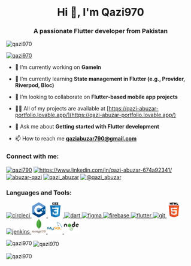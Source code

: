 <h1 align="center">Hi 👋, I'm Qazi970</h1>
<h3 align="center">A passionate Flutter developer from Pakistan</h3>

<p align="left"> <img src="https://komarev.com/ghpvc/?username=qazi970&label=Profile%20views&color=0e75b6&style=flat" alt="qazi970" /> </p>

<p align="left"> <a href="https://github.com/ryo-ma/github-profile-trophy"><img src="https://github-profile-trophy.vercel.app/?username=qazi970" alt="qazi970" /></a> </p>

- 🔭 I’m currently working on **GameIn**

- 🌱 I’m currently learning **State management in Flutter (e.g., Provider, Riverpod, Bloc)**

- 👯 I’m looking to collaborate on **Flutter-based mobile app projects**

- 👨‍💻 All of my projects are available at [https://qazi-abuzar-portfolio.lovable.app/](https://qazi-abuzar-portfolio.lovable.app/)

- 💬 Ask me about **Getting started with Flutter development**

- 📫 How to reach me **qaziabuzar790@gmail.com**

<h3 align="left">Connect with me:</h3>
<p align="left">
<a href="https://twitter.com/qazi790" target="blank"><img align="center" src="https://raw.githubusercontent.com/rahuldkjain/github-profile-readme-generator/master/src/images/icons/Social/twitter.svg" alt="qazi790" height="30" width="40" /></a>
<a href="https://linkedin.com/in/https://www.linkedin.com/in/qazi-abuzar-674a92341/" target="blank"><img align="center" src="https://raw.githubusercontent.com/rahuldkjain/github-profile-readme-generator/master/src/images/icons/Social/linked-in-alt.svg" alt="https://www.linkedin.com/in/qazi-abuzar-674a92341/" height="30" width="40" /></a>
<a href="https://fb.com/abuzar-qazi" target="blank"><img align="center" src="https://raw.githubusercontent.com/rahuldkjain/github-profile-readme-generator/master/src/images/icons/Social/facebook.svg" alt="abuzar-qazi" height="30" width="40" /></a>
<a href="https://instagram.com/qazi_abuzar" target="blank"><img align="center" src="https://raw.githubusercontent.com/rahuldkjain/github-profile-readme-generator/master/src/images/icons/Social/instagram.svg" alt="qazi_abuzar" height="30" width="40" /></a>
<a href="https://www.youtube.com/c/@qazi_abuzar" target="blank"><img align="center" src="https://raw.githubusercontent.com/rahuldkjain/github-profile-readme-generator/master/src/images/icons/Social/youtube.svg" alt="@qazi_abuzar" height="30" width="40" /></a>
</p>

<h3 align="left">Languages and Tools:</h3>
<p align="left"> <a href="https://circleci.com" target="_blank" rel="noreferrer"> <img src="https://www.vectorlogo.zone/logos/circleci/circleci-icon.svg" alt="circleci" width="40" height="40"/> </a> <a href="https://www.w3schools.com/cpp/" target="_blank" rel="noreferrer"> <img src="https://raw.githubusercontent.com/devicons/devicon/master/icons/cplusplus/cplusplus-original.svg" alt="cplusplus" width="40" height="40"/> </a> <a href="https://www.w3schools.com/css/" target="_blank" rel="noreferrer"> <img src="https://raw.githubusercontent.com/devicons/devicon/master/icons/css3/css3-original-wordmark.svg" alt="css3" width="40" height="40"/> </a> <a href="https://dart.dev" target="_blank" rel="noreferrer"> <img src="https://www.vectorlogo.zone/logos/dartlang/dartlang-icon.svg" alt="dart" width="40" height="40"/> </a> <a href="https://www.figma.com/" target="_blank" rel="noreferrer"> <img src="https://www.vectorlogo.zone/logos/figma/figma-icon.svg" alt="figma" width="40" height="40"/> </a> <a href="https://firebase.google.com/" target="_blank" rel="noreferrer"> <img src="https://www.vectorlogo.zone/logos/firebase/firebase-icon.svg" alt="firebase" width="40" height="40"/> </a> <a href="https://flutter.dev" target="_blank" rel="noreferrer"> <img src="https://www.vectorlogo.zone/logos/flutterio/flutterio-icon.svg" alt="flutter" width="40" height="40"/> </a> <a href="https://git-scm.com/" target="_blank" rel="noreferrer"> <img src="https://www.vectorlogo.zone/logos/git-scm/git-scm-icon.svg" alt="git" width="40" height="40"/> </a> <a href="https://www.w3.org/html/" target="_blank" rel="noreferrer"> <img src="https://raw.githubusercontent.com/devicons/devicon/master/icons/html5/html5-original-wordmark.svg" alt="html5" width="40" height="40"/> </a> <a href="https://www.jenkins.io" target="_blank" rel="noreferrer"> <img src="https://www.vectorlogo.zone/logos/jenkins/jenkins-icon.svg" alt="jenkins" width="40" height="40"/> </a> <a href="https://www.mongodb.com/" target="_blank" rel="noreferrer"> <img src="https://raw.githubusercontent.com/devicons/devicon/master/icons/mongodb/mongodb-original-wordmark.svg" alt="mongodb" width="40" height="40"/> </a> <a href="https://www.mysql.com/" target="_blank" rel="noreferrer"> <img src="https://raw.githubusercontent.com/devicons/devicon/master/icons/mysql/mysql-original-wordmark.svg" alt="mysql" width="40" height="40"/> </a> <a href="https://nodejs.org" target="_blank" rel="noreferrer"> <img src="https://raw.githubusercontent.com/devicons/devicon/master/icons/nodejs/nodejs-original-wordmark.svg" alt="nodejs" width="40" height="40"/> </a> </p>

<p><img align="left" src="https://github-readme-stats.vercel.app/api/top-langs?username=qazi970&show_icons=true&locale=en&layout=compact" alt="qazi970" /></p>

<p>&nbsp;<img align="center" src="https://github-readme-stats.vercel.app/api?username=qazi970&show_icons=true&locale=en" alt="qazi970" /></p>

<p><img align="center" src="https://github-readme-streak-stats.herokuapp.com/?user=qazi970&" alt="qazi970" /></p>

